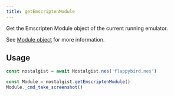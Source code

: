 ```yaml
---
title: getEmscriptenModule
---
```


Get the Emscripten Module object of the current running emulator.

See [Module object](https://emscripten.org/docs/api_reference/module.html) for more information.

## Usage
```js
const nostalgist = await Nostalgist.nes('flappybird.nes')

const Module = nostalgist.getEmscriptenModule()
Module._cmd_take_screenshot()
```
